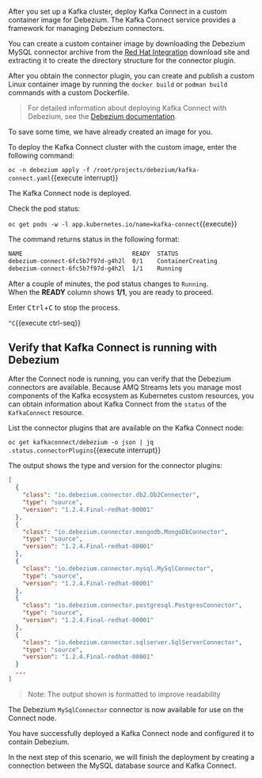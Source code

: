 After you set up a Kafka cluster, deploy Kafka Connect in a custom container image for Debezium.
The Kafka Connect service provides a framework for managing Debezium connectors.

You can create a custom container image by downloading the Debezium MySQL connector archive from the [Red Hat Integration](https://access.redhat.com/jbossnetwork/restricted/listSoftware.html?product=red.hat.integration&downloadType=distributions) download site and extracting it to create the directory structure for the connector plugin.

After you obtain the connector plugin, you can create and publish a custom Linux container image by running the `docker build` or `podman build` commands with a custom Dockerfile.

>For detailed information about deploying Kafka Connect with Debezium, see the [Debezium documentation](https://access.redhat.com/documentation/en-us/red_hat_integration/2021.q1/html-single/getting_started_with_debezium/index#deploying-kafka-connect).

To save some time, we have already created an image for you.

To deploy the Kafka Connect cluster with the custom image, enter the following command:

``oc -n debezium apply -f /root/projects/debezium/kafka-connect.yaml``{{execute interrupt}}

The Kafka Connect node is deployed.

Check the pod status:

``oc get pods -w -l app.kubernetes.io/name=kafka-connect``{{execute}}

The command returns status in the following format:

```bash
NAME                               READY  STATUS             
debezium-connect-6fc5b7f97d-g4h2l  0/1    ContainerCreating   
debezium-connect-6fc5b7f97d-g4h2l  1/1    Running           
```
After a couple of minutes, the pod status changes to `Running`.  
When the **READY** column shows **1/1**, you are ready to proceed.

Enter <kbd>Ctrl</kbd>+<kbd>C</kbd> to stop the process.

`^C`{{execute ctrl-seq}}

## Verify that Kafka Connect is running with Debezium

After the Connect node is running, you can verify that the Debezium connectors are available.
Because AMQ Streams lets you manage most components of the Kafka ecosystem as Kubernetes custom resources, you can obtain information about Kafka Connect from the `status` of the `KafkaConnect` resource.

List the connector plugins that are available on the Kafka Connect node:

``oc get kafkaconnect/debezium -o json | jq .status.connectorPlugins``{{execute interrupt}}

The output shows the type and version for the connector plugins:

```json
[
  {
    "class": "io.debezium.connector.db2.Db2Connector",
    "type": "source",
    "version": "1.2.4.Final-redhat-00001"
  },
  {
    "class": "io.debezium.connector.mongodb.MongoDbConnector",
    "type": "source",
    "version": "1.2.4.Final-redhat-00001"
  },
  {
    "class": "io.debezium.connector.mysql.MySqlConnector",
    "type": "source",
    "version": "1.2.4.Final-redhat-00001"
  },
  {
    "class": "io.debezium.connector.postgresql.PostgresConnector",
    "type": "source",
    "version": "1.2.4.Final-redhat-00001"
  },
  {
    "class": "io.debezium.connector.sqlserver.SqlServerConnector",
    "type": "source",
    "version": "1.2.4.Final-redhat-00001"
  }
  ...
]
```

> Note: The output shown is formatted to improve readability

The Debezium `MySqlConnector` connector is now available for use on the Connect node.

You have successfully deployed a Kafka Connect node and configured it to contain Debezium.

In the next step of this scenario, we will finish the deployment by creating a connection between the MySQL database source and Kafka Connect.
